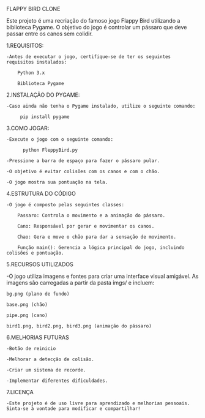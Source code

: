 FLAPPY BIRD CLONE
  
  Este projeto é uma recriação do famoso jogo Flappy Bird utilizando a biblioteca Pygame. O objetivo do jogo é controlar um pássaro que deve passar entre os canos sem colidir.

1.REQUISITOS:

    -Antes de executar o jogo, certifique-se de ter os seguintes requisitos instalados:

        Python 3.x
  
        Biblioteca Pygame

2.INSTALAÇÂO DO PYGAME:

    -Caso ainda não tenha o Pygame instalado, utilize o seguinte comando:

         pip install pygame

3.COMO JOGAR:

    -Execute o jogo com o seguinte comando:

          python FleppyBird.py
  
    -Pressione a barra de espaço para fazer o pássaro pular.

    -O objetivo é evitar colisões com os canos e com o chão.

    -O jogo mostra sua pontuação na tela.

4.ESTRUTURA DO CÓDIGO

    -O jogo é composto pelas seguintes classes:
    
        Passaro: Controla o movimento e a animação do pássaro.
    
        Cano: Responsável por gerar e movimentar os canos.
    
        Chao: Gera e move o chão para dar a sensação de movimento.
    
        Função main(): Gerencia a lógica principal do jogo, incluindo colisões e pontuação.

5.RECURSOS UTILIZADOS

-O jogo utiliza imagens e fontes para criar uma interface visual amigável. As imagens são carregadas a partir da pasta imgs/ e incluem:

    bg.png (plano de fundo)
    
    base.png (chão)
    
    pipe.png (cano)
    
    bird1.png, bird2.png, bird3.png (animação do pássaro)

6.MELHORIAS FUTURAS

    -Botão de reinicio

    -Melhorar a detecção de colisão.

    -Criar um sistema de recorde.

    -Implementar diferentes dificuldades.


7.LICENÇA

    -Este projeto é de uso livre para aprendizado e melhorias pessoais. Sinta-se à vontade para modificar e compartilhar!
